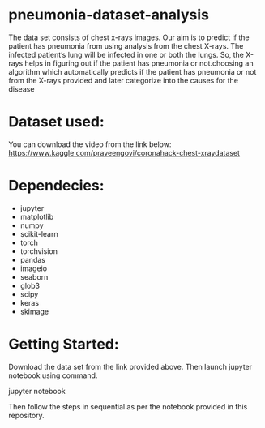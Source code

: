 # pneumonia-dataset-analysis
The data set consists of chest x-rays images. Our aim is to predict if the patient has pneumonia from using analysis from the chest X-rays. The infected patient’s lung will be infected in one or both the lungs. So, the X-rays helps in figuring out if the patient has pneumonia or not.choosing an algorithm which automatically predicts if the patient has pneumonia or not from the X-rays provided and later categorize into the causes for the disease

# Dataset used:
You can download the video from the link below:
https://www.kaggle.com/praveengovi/coronahack-chest-xraydataset


# Dependecies:
- jupyter
- matplotlib
- numpy
- scikit-learn
- torch
- torchvision
- pandas
- imageio
- seaborn
- glob3
- scipy
- keras
- skimage


# Getting Started:
Download the data set from the link provided above. Then launch jupyter notebook using command.

jupyter notebook

Then follow the steps in sequential as per the notebook provided in this repository.

